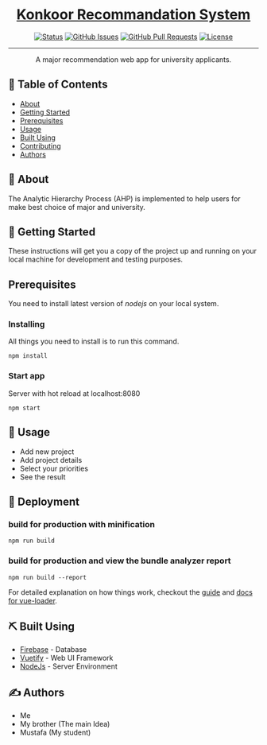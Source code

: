 <p align="center">
  <a href="" rel="noopener">
 
</p>

<h1 align="center">Konkoor Recommandation System</h1>

<div align="center">

[![Status](https://img.shields.io/badge/status-active-success.svg)]()
[![GitHub Issues](https://img.shields.io/github/issues/kylelobo/The-Documentation-Compendium.svg)](https://github.com/kylelobo/The-Documentation-Compendium/issues)
[![GitHub Pull Requests](https://img.shields.io/github/issues-pr/kylelobo/The-Documentation-Compendium.svg)](https://github.com/kylelobo/The-Documentation-Compendium/pulls)
[![License](https://img.shields.io/badge/license-MIT-blue.svg)](/LICENSE)

</div>

---

<p align="center"> A major recommendation web app for university applicants.
    <br> 
</p>

## 📝 Table of Contents

- [About](#about)
- [Getting Started](#getting_started)
- [Prerequisites](#deployment)
- [Usage](#usage)
- [Built Using](#built_using)
- [Contributing](../CONTRIBUTING.md)
- [Authors](#authors)


## 🧐 About <a name = "about"></a>
The Analytic Hierarchy Process (AHP) is implemented to help users for make best choice of 
major and university.



## 🏁 Getting Started <a name = "getting_started"></a>

These instructions will get you a copy of the project up and running on your local machine for development and testing purposes. 

## Prerequisites

You need to install latest version of *nodejs* on your local system.

### Installing

All things you need to install is to run this command.


```
npm install
```
### Start app
Server with hot reload at localhost:8080
```
npm start 
```

## 🎈 Usage <a name="usage"></a>

- Add new project
- Add project details
- Select your priorities
- See the result

## 🚀 Deployment <a name = "deployment"></a>

### build for production with minification
```
npm run build
```

### build for production and view the bundle analyzer report
```
npm run build --report
```

For detailed explanation on how things work, checkout the [guide](http://vuejs-templates.github.io/webpack/) and [docs for vue-loader](http://vuejs.github.io/vue-loader).


## ⛏️ Built Using <a name = "built_using"></a>

- [Firebase](https://firebase.google.com/)  - Database
- [Vuetify](https://vuetifyjs.com/) - Web UI Framework
- [NodeJs](https://nodejs.org/en/) - Server Environment

## ✍️ Authors <a name = "authors"></a>

- Me
- My brother (The main Idea)
- Mustafa (My student)
